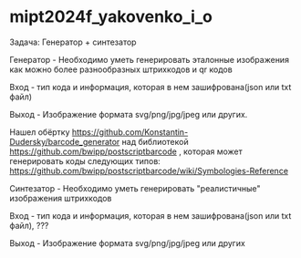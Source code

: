 # mipt2024f_yakovenko_i_o

Задача: Генератор + синтезатор

Генератор - Необходимо уметь генерировать эталонные изображения как можно более разнообразных штрихкодов и qr кодов

Вход - тип кода и информация, которая в нем зашифрована(json или txt файл)

Выход - Изображение формата svg/png/jpg/jpeg или других.

Нашел обёртку https://github.com/Konstantin-Dudersky/barcode_generator над библиотекой https://github.com/bwipp/postscriptbarcode , которая может генерировать коды следующих типов: https://github.com/bwipp/postscriptbarcode/wiki/Symbologies-Reference

Синтезатор - Необходимо уметь генерировать "реалистичные" изображения штрихкодов

Вход - тип кода и информация, которая в нем зашифрована(json или txt файл), ???

Выход - Изображение формата svg/png/jpg/jpeg или других

